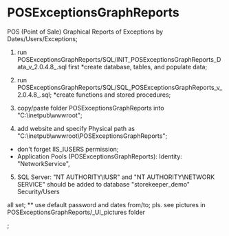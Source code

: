 # POSExceptionsGraphReports
POS (Point of Sale) Graphical Reports of Exceptions by Dates/Users/Exceptions;

1. run POSExceptionsGraphReports/SQL/INIT_POSExceptionsGraphReports_Data_v_2.0.4.8_.sql first
  *create database, tables, and populate data;

2. run POSExceptionsGraphReports/SQL/SQL_POSExceptionsGraphReports_v_2.0.4.8_.sql;
  *create functions and stored procedures;
  
3. copy/paste folder POSExceptionsGraphReports into "C:\inetpub\wwwroot";

4. add website and specify Physical path as "C:\inetpub\wwwroot\POSExceptionsGraphReports";
  * don't forget IIS_IUSERS permission;
  * Application Pools (POSExceptionsGraphReports): Identity: "NetworkService",

5. SQL Server: "NT AUTHORITY\IUSR" and "NT AUTHORITY\NETWORK SERVICE" should be added to database "storekeeper_demo" Security/Users

all set;
** use default password and dates from/to;
pls. see pictures in POSExceptionsGraphReports/_UI_pictures folder

;
